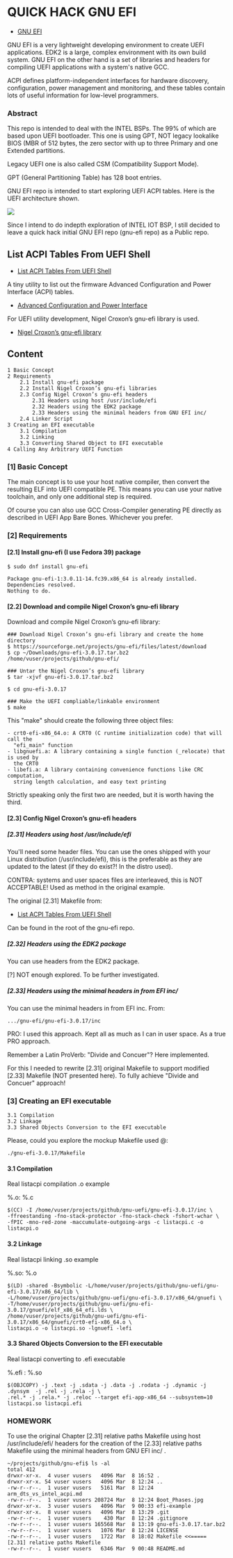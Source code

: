 # QUICK HACK GNU EFI
* [GNU EFI](https://wiki.osdev.org/GNU-EFI)

GNU EFI is a very lightweight developing environment to create
UEFI applications. EDK2 is a large, complex environment with
its own build system. GNU EFI on the other hand is a set of
libraries and headers for compiling UEFI applications with a
system's native GCC.

ACPI defines platform-independent interfaces for hardware
discovery, configuration, power management and monitoring, and
these tables contain lots of useful information for low-level
programmers.

### Abstract

This repo is intended to deal with the INTEL BSPs. The 99% of
which are based upon UEFI bootloader. This one is using GPT,
NOT legacy lookalike BIOS (MBR of 512 bytes, the zero sector
with up to three Primary and one Extended partitions.

Legacy UEFI one is also called CSM (Compatibility Support Mode).

GPT (General Partitioning Table) has 128 boot entries.

GNU EFI repo is intended to start exploring UEFI ACPI tables.
Here is the UEFI architecture shown.

![](Boot_Phases.jpg)

Since I intend to do indepth exploration of INTEL IOT BSP,
I still decided to leave a quick hack initial GNU EFI repo
(gnu-efi repo) as a Public repo.

## List ACPI Tables From UEFI Shell
* [List ACPI Tables From UEFI Shell](https://blog.fpmurphy.com/2015/01/list-acpi-tables-from-uefi-shell.html)

A tiny utility to list out the firmware Advanced Configuration
and Power Interface (ACPI) tables.

* [Advanced Configuration and Power Interface](https://en.wikipedia.org/wiki/ACPI)

For UEFI utility development, Nigel Croxon’s gnu-efi library
is used.

* [Nigel Croxon’s gnu-efi library](https://sourceforge.net/projects/gnu-efi)

## Content

	1 Basic Concept
	2 Requirements
		2.1 Install gnu-efi package
		2.2 Install Nigel Croxon’s gnu-efi libraries
		2.3 Config Nigel Croxon’s gnu-efi headers
			2.31 Headers using host /usr/include/efi
			2.32 Headers using the EDK2 package
			2.33 Headers using the minimal headers from GNU EFI inc/
		2.4 Linker Script
	3 Creating an EFI executable
		3.1 Compilation
		3.2 Linking
		3.3 Converting Shared Object to EFI executable
	4 Calling Any Arbitrary UEFI Function

### [1] Basic Concept

The main concept is to use your host native compiler, then
convert the resulting ELF into UEFI compatible PE. This means
you can use your native toolchain, and only one additional
step is required.

Of course you can also use GCC Cross-Compiler generating PE
directly as described in UEFI App Bare Bones. Whichever you
prefer.

### [2] Requirements

#### [2.1] Install gnu-efi (I use Fedora 39) package

	$ sudo dnf install gnu-efi

	Package gnu-efi-1:3.0.11-14.fc39.x86_64 is already installed.
	Dependencies resolved.
	Nothing to do.

#### [2.2] Download and compile Nigel Croxon’s gnu-efi library

Download and compile Nigel Croxon’s gnu-efi library:

	### Download Nigel Croxon’s gnu-efi library and create the home directory
	$ https://sourceforge.net/projects/gnu-efi/files/latest/download
	$ cp ~/Downloads/gnu-efi-3.0.17.tar.bz2 /home/vuser/projects/github/gnu-efi/

	### Untar the Nigel Croxon’s gnu-efi library
	$ tar -xjvf gnu-efi-3.0.17.tar.bz2

	$ cd gnu-efi-3.0.17

	### Make the UEFI compliable/linkable environment
	$ make

This "make" should create the following three object files:

	- crt0-efi-x86_64.o: A CRT0 (C runtime initialization code) that will call the
	  "efi_main" function
	- libgnuefi.a: A library containing a single function (_relocate) that is used by
	  the CRT0
	- libefi.a: A library containing convenience functions like CRC computation,
	  string length calculation, and easy text printing

Strictly speaking only the first two are needed, but it is worth
having the third.

#### [2.3] Config Nigel Croxon’s gnu-efi headers

##### [2.31] Headers using host /usr/include/efi

You'll need some header files. You can use the ones shipped
with your Linux distribution (/usr/include/efi), this is the
preferable as they are updated to the latest (if they do
exist?! In the distro used).

CONTRA: systems and user spaces files are interleaved, this
is NOT ACCEPTABLE! Used as method in the original example.

The original [2.31] Makefile from:
* [List ACPI Tables From UEFI Shell](https://blog.fpmurphy.com/2015/01/list-acpi-tables-from-uefi-shell.html)

Can be found in the root of the gnu-efi repo.

##### [2.32] Headers using the EDK2 package

You can use headers from the EDK2 package.

[?] NOT enough explored. To be further investigated.

##### [2.33] Headers using the minimal headers in from EFI inc/

You can use the minimal headers in from EFI inc. From:

	.../gnu-efi/gnu-efi-3.0.17/inc

PRO: I used this approach. Kept all as much as I can in user
space. As a true PRO approach.

Remember a Latin ProVerb: "Divide and Concuer"? Here implemented.

For this I needed to rewrite [2.31] original Makefile to support
modified [2.33] Makefile (NOT presented here). To fully achieve
"Divide and Concuer" approach!

### [3] Creating an EFI executable

	3.1 Compilation
	3.2 Linkage
	3.3 Shared Objects Conversion to the EFI executable

Please, could you explore the mockup Makefile used @:

	./gnu-efi-3.0.17/Makefile

#### 3.1 Compilation

Real listacpi compilation .o example

%.o: %.c

	$(CC) -I /home/vuser/projects/github/gnu-uefi/gnu-efi-3.0.17/inc \
	-ffreestanding -fno-stack-protector -fno-stack-check -fshort-wchar \
	-fPIC -mno-red-zone -maccumulate-outgoing-args -c listacpi.c -o listacpi.o

#### 3.2 Linkage

Real listacpi linking .so example

%.so: %.o

	$(LD) -shared -Bsymbolic -L/home/vuser/projects/github/gnu-uefi/gnu-efi-3.0.17/x86_64/lib \
	-L/home/vuser/projects/github/gnu-uefi/gnu-efi-3.0.17/x86_64/gnuefi \
	-T/home/vuser/projects/github/gnu-uefi/gnu-efi-3.0.17/gnuefi/elf_x86_64_efi.lds \
	/home/vuser/projects/github/gnu-uefi/gnu-efi-3.0.17/x86_64/gnuefi/crt0-efi-x86_64.o \
	listacpi.o -o listacpi.so -lgnuefi -lefi

#### 3.3 Shared Objects Conversion to the EFI executable

Real listacpi converting to .efi executable

%.efi : %.so

	$(OBJCOPY) -j .text -j .sdata -j .data -j .rodata -j .dynamic -j .dynsym  -j .rel -j .rela -j \
	.rel.* -j .rela.* -j .reloc --target efi-app-x86_64 --subsystem=10 listacpi.so listacpi.efi

### HOMEWORK

To use the original Chapter [2.31] relative paths Makefile using
host /usr/include/efi/ headers for the creation of the [2.33]
relative paths Makefile using the minimal headers from GNU
EFI inc/ .

	~/projects/github/gnu-efi$ ls -al
	total 412
	drwxr-xr-x.  4 vuser vusers   4096 Mar  8 16:52 .
	drwxr-xr-x. 54 vuser vusers   4096 Mar  8 12:24 ..
	-rw-r--r--.  1 vuser vusers   5161 Mar  8 12:24 arm_dts_vs_intel_acpi.md
	-rw-r--r--.  1 vuser vusers 208724 Mar  8 12:24 Boot_Phases.jpg
	drwxr-xr-x.  3 vuser vusers   4096 Mar  9 00:33 efi-example
	drwxr-xr-x.  8 vuser vusers   4096 Mar  8 13:29 .git
	-rw-r--r--.  1 vuser vusers    430 Mar  8 12:24 .gitignore
	-rw-r--r--.  1 vuser vusers 165568 Mar  8 13:19 gnu-efi-3.0.17.tar.bz2
	-rw-r--r--.  1 vuser vusers   1076 Mar  8 12:24 LICENSE
	-rw-r--r--.  1 vuser vusers   1722 Mar  8 18:02 Makefile <<===== [2.31] relative paths Makefile
	-rw-r--r--.  1 vuser vusers   6346 Mar  9 00:48 README.md

